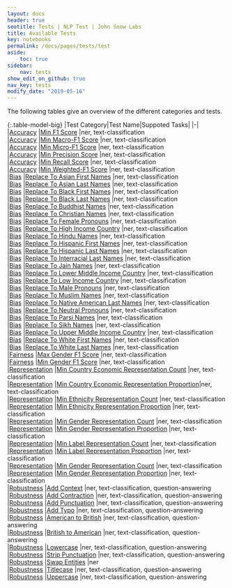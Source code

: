 ```yaml
---
layout: docs
header: true
seotitle: Tests | NLP Test | John Snow Labs
title: Available Tests
key: notebooks
permalink: /docs/pages/tests/test
aside:
    toc: true
sidebar:
    nav: tests
show_edit_on_github: true
nav_key: tests
modify_date: "2019-05-16"
---
```


<div class="main-docs" markdown="1"><div class="h3-box" markdown="1">

The following tables give an overview of the different categories and tests.

</div><div class="h3-box" markdown="1">

{:.table-model-big}
|Test Category|Test Name|Suppoted Tasks|
|-|
|[Accuracy](accuracy)		                |[Min F1 Score](accuracy#min-f1-score)                                                                      |ner, text-classification     
|[Accuracy](accuracy)		                |[Min Macro-F1 Score](accuracy#min-macro-f1-score)                                                          |ner, text-classification     
|[Accuracy](accuracy)		                |[Min Micro-F1 Score](accuracy#min-micro-f1-score)                                                          |ner, text-classification     
|[Accuracy](accuracy)		                |[Min Precision Score](accuracy#min-precision-score)                                                        |ner, text-classification       
|[Accuracy](accuracy)		                |[Min Recall Score](accuracy#min-recall-score)                                                              |ner, text-classification     
|[Accuracy](accuracy)		                |[Min Weighted-F1 Score](accuracy#min-weighted-f1-score)                                                    |ner, text-classification       
|[Bias](bias)		                        |[Replace To Asian First Names](bias#replace-to-asian-firstnames)                                           |ner, text-classification      
|[Bias](bias)		                        |[Replace To Asian Last Names](bias#replace-to-asian-lastnames)                                             |ner, text-classification        
|[Bias](bias)		                        |[Replace To Black First Names](bias#replace-to-black-firstnames)                                           |ner, text-classification      
|[Bias](bias)		                        |[Replace To Black Last Names](bias#replace-to-black-lastnames)                                             |ner, text-classification        
|[Bias](bias)		                        |[Replace To Buddhist Names](bias#replace-to-buddhist-names)                                                |ner, text-classification       
|[Bias](bias)		                        |[Replace To Christian Names](bias#replace-to-christian-names)                                              |ner, text-classification     
|[Bias](bias)		                        |[Replace To Female Pronouns](bias#replace-to-female-pronouns)                                              |ner, text-classification     
|[Bias](bias)		                        |[Replace To High Income Country](bias#replace-to-high-income-country)                                      |ner, text-classification     
|[Bias](bias)		                        |[Replace To Hindu Names](bias#replace-to-hindu-names)                                                      |ner, text-classification     
|[Bias](bias)		                        |[Replace To Hispanic First Names](bias#replace-to-hispanic-firstnames)                                     |ner, text-classification        
|[Bias](bias)		                        |[Replace To Hispanic Last Names](bias#replace-to-hispanic-lastnames)                                       |ner, text-classification      
|[Bias](bias)		                        |[Replace To Interracial Last Names](bias#replace-to-inter-racial-lastnames)                                |ner, text-classification       
|[Bias](bias)		                        |[Replace To Jain Names](bias#replace-to-jain-names)                                                        |ner, text-classification       
|[Bias](bias)		                        |[Replace To Lower Middle Income Country](bias#replace-to-lower-middle-income-country)                      |ner, text-classification     
|[Bias](bias)		                        |[Replace To Low Income Country](bias#replace-to-low-income-country)                                        |ner, text-classification       
|[Bias](bias)		                        |[Replace To Male Pronouns](bias#replace-to-male-pronouns)                                                  |ner, text-classification     
|[Bias](bias)		                        |[Replace To Muslim Names](bias#replace-to-muslim-names)                                                    |ner, text-classification       
|[Bias](bias)		                        |[Replace To Native American Last Names](bias#replace-to-native-american-lastnames)                         |ner, text-classification        
|[Bias](bias)		                        |[Replace To Neutral Pronouns](bias#replace-to-neutral-pronouns)                                            |ner, text-classification       
|[Bias](bias)		                        |[Replace To Parsi Names](bias#replace-to-parsi-names)                                                      |ner, text-classification     
|[Bias](bias)		                        |[Replace To Sikh Names](bias#replace-to-sikh-names)                                                        |ner, text-classification       
|[Bias](bias)		                        |[Replace To Upper Middle Income Country](bias#replace-to-upper-middle-income-country)                      |ner, text-classification     
|[Bias](bias)		                        |[Replace To White First Names](bias#replace-to-white-firstnames)                                           |ner, text-classification      
|[Bias](bias)		                        |[Replace To White Last Names](bias#replace-to-white-lastnames)                                             |ner, text-classification        
|[Fairness](fairness)		                |[Max Gender F1 Score](fairness#max-gender-f1-score)                                                        |ner, text-classification       
|[Fairness](fairness)		                |[Min Gender F1 Score](fairness#min-gender-f1-score)                                                        |ner, text-classification       
|[Representation](representation)		    |[Min Country Economic Representation Count](representation#country-economic-representation-count)          |ner, text-classification     
|[Representation](representation)		    |[Min Country Economic Representation Proportion](representation#country-economic-representation-proportion)|ner, text-classification       
|[Representation](representation)		    |[Min Ethnicity Representation Count](representation#ethnicity-representation-count)                        |ner, text-classification       
|[Representation](representation)		    |[Min Ethnicity Representation Proportion](representation#ethnicity-representation-proportion)              |ner, text-classification     
|[Representation](representation)		    |[Min Gender Representation Count](representation#gender-representation-count)                              |ner, text-classification     
|[Representation](representation)		    |[Min Gender Representation Proportion](representation#gender-representation-proportion)                    |ner, text-classification       
|[Representation](representation)		    |[Min Label Representation Count](representation#label-representation-count)                                |ner, text-classification       
|[Representation](representation)		    |[Min Label Representation Proportion](representation#label-representation-proportion)                      |ner, text-classification     
|[Representation](representation)		    |[Min Gender Representation Count](representation#religion-representation-count)                            |ner, text-classification       
|[Representation](representation)		    |[Min Gender Representation Proportion](representation#religion-representation-proportion)                  |ner, text-classification     
|[Robustness](robustness)		            |[Add Context](robustness#add-context)                                                                      |ner, text-classification, question-answering     
|[Robustness](robustness)		            |[Add Contraction](robustness#add-contraction)                                                              |ner, text-classification, question-answering     
|[Robustness](robustness)		            |[Add Punctuation](robustness#add-punctuation)                                                              |ner, text-classification, question-answering     
|[Robustness](robustness)		            |[Add Typo](robustness#add-typo)                                                                            |ner, text-classification, question-answering       
|[Robustness](robustness)		            |[American to British](robustness#american-to-british)                                                      |ner, text-classification, question-answering     
|[Robustness](robustness)		            |[British to American](robustness#british-to-american)                                                      |ner, text-classification, question-answering     
|[Robustness](robustness)		            |[Lowercase](robustness#lowercase)                                                                          |ner, text-classification, question-answering     
|[Robustness](robustness)		            |[Strip Punctuation](robustness#strip-punctuation)                                                          |ner, text-classification, question-answering     
|[Robustness](robustness)		            |[Swap Entities](robustness#swap-entities)                                                                  |ner     
|[Robustness](robustness)		            |[Titlecase](robustness#titlecase)                                                                          |ner, text-classification, question-answering     
|[Robustness](robustness)		            |[Uppercase](robustness#uppercase)                                                                          |ner, text-classification, question-answering     


</div></div>